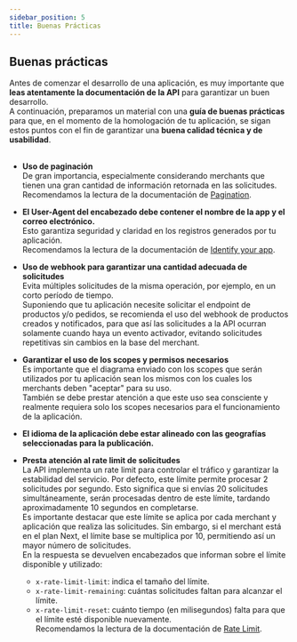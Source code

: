 ```yaml
---
sidebar_position: 5
title: Buenas Prácticas
---
```


## Buenas prácticas

Antes de comenzar el desarrollo de una aplicación, es muy importante que **leas atentamente la documentación de la API** para garantizar un buen desarrollo. <br/>
A continuación, preparamos un material con una **guía de buenas prácticas** para que, en el momento de la homologación de tu aplicación, se sigan estos puntos con el fin de garantizar una **buena calidad técnica y de usabilidad**.<br/><br/>

* **Uso de paginación** <br/>
    De gran importancia, especialmente considerando merchants que tienen una gran cantidad de información retornada en las solicitudes. <br/>
    Recomendamos la lectura de la documentación de <a href="https://tiendanube.github.io/api-documentation/intro#pagination" target="_blank">Pagination</a>.

* **El User-Agent del encabezado debe contener el nombre de la app y el correo electrónico.**<br/> Esto garantiza seguridad y claridad en los registros generados por tu aplicación. <br/>
    Recomendamos la lectura de la documentación de <a href="https://tiendanube.github.io/api-documentation/intro#identify-your-app" target="_blank">Identify your app</a>.

* **Uso de webhook para garantizar una cantidad adecuada de solicitudes**<br/>
    Evita múltiples solicitudes de la misma operación, por ejemplo, en un corto período de tiempo.<br/>
    Suponiendo que tu aplicación necesite solicitar el endpoint de productos y/o pedidos, se recomienda el uso del webhook de productos creados y notificados, para que así las solicitudes a la API ocurran solamente cuando haya un evento activador, evitando solicitudes repetitivas sin cambios en la base del merchant.

* **Garantizar el uso de los scopes y permisos necesarios**<br/>
    Es importante que el diagrama enviado con los scopes que serán utilizados por tu aplicación sean los mismos con los cuales los merchants deben "aceptar" para su uso. <br/>
    También se debe prestar atención a que este uso sea consciente y realmente requiera solo los scopes necesarios para el funcionamiento de la aplicación.

* **El idioma de la aplicación debe estar alineado con las geografías seleccionadas para la publicación.**

* **Presta atención al rate limit de solicitudes**<br/>
    La API implementa un rate limit para controlar el tráfico y garantizar la estabilidad del servicio. Por defecto, este límite permite procesar 2 solicitudes por segundo. Esto significa que si envías 20 solicitudes simultáneamente, serán procesadas dentro de este límite, tardando aproximadamente 10 segundos en completarse.<br/>
    Es importante destacar que este límite se aplica por cada merchant y aplicación que realiza las solicitudes. Sin embargo, si el merchant está en el plan Next, el límite base se multiplica por 10, permitiendo así un mayor número de solicitudes.<br/>
    En la respuesta se devuelven encabezados que informan sobre el límite disponible y utilizado:
    * `x-rate-limit-limit`: indica el tamaño del límite.
    * `x-rate-limit-remaining`: cuántas solicitudes faltan para alcanzar el límite.
    * `x-rate-limit-reset`: cuánto tiempo (en milisegundos) falta para que el límite esté disponible nuevamente.<br/>
    Recomendamos la lectura de la documentación de <a href="https://tiendanube.github.io/api-documentation/intro#rate-limiting" target="_blank">Rate Limit</a>.

